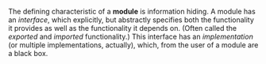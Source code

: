 The defining characteristic of a **module** is information hiding. A module has an _interface_, which explicitly, but abstractly specifies both the functionality it provides as well as the functionality it depends on. (Often called the _exported_ and _imported_ functionality.) This interface has an _implementation_ (or multiple implementations, actually), which, from the user of a module are a black box.
